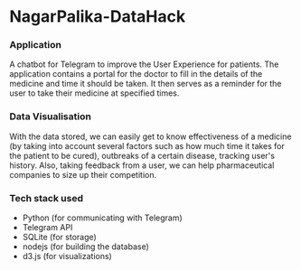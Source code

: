 # NagarPalika-DataHack

### Application
A chatbot for Telegram to improve the User Experience for patients.
The application contains a portal for the doctor to fill in the details of the medicine and time it should be taken. It then serves as a reminder for the user to take their medicine at specified times. 

### Data Visualisation
With the data stored, we can easily get to know effectiveness of a medicine (by taking into account several factors such as how much time it takes for the patient to be cured), outbreaks of a certain disease, tracking user's history. Also, taking feedback from a user, we can help pharmaceutical companies to size up their competition. 

### Tech stack used
* Python (for communicating with Telegram)
* Telegram API
* SQLite (for storage)
* nodejs (for building the database)
* d3.js (for visualizations)
